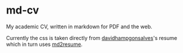 # md-cv
My academic CV, written in markdown for PDF and the web.

Currently the css is taken directly from [davidhampgonsalves](https://github.com/davidhampgonsalves/resume)'s resume which in turn uses [md2resume](https://github.com/there4/markdown-resume).
